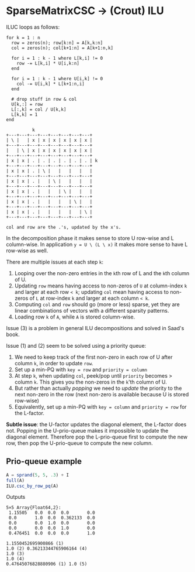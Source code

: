 # SparseMatrixCSC → (Crout) ILU

ILUC loops as follows:

```
for k = 1 : n
  row = zeros(n); row[k:n] = A[k,k:n]
  col = zeros(n); col[k+1:n] = A[k+1:n,k]

  for i = 1 : k - 1 where L[k,i] != 0
    row -= L[k,i] * U[i,k:n]
  end

  for i = 1 : k - 1 where U[i,k] != 0
    col -= U[i,k] * L[k+1:n,i]
  end

  # drop stuff in row & col
  U[k,:] = row
  L[:,k] = col / U[k,k]
  L[k,k] = 1
end
```

```
          k
+---+---+---+---+---+---+---+---+
| \ |   | x | x | x | x | x | x |
+---+---+---+---+---+---+---+---+
|   | \ | x | x | x | x | x | x |
+---+---+---+---+---+---+---+---+
| x | x | . | . | . | . | . | . | k
+---+---+---+---+---+---+---+---+
| x | x | . | \ |   |   |   |   |
+---+---+---+---+---+---+---+---+
| x | x | . |   | \ |   |   |   |
+---+---+---+---+---+---+---+---+
| x | x | . |   |   | \ |   |   |
+---+---+---+---+---+---+---+---+
| x | x | . |   |   |   | \ |   |
+---+---+---+---+---+---+---+---+
| x | x | . |   |   |   |   | \ |
+---+---+---+---+---+---+---+---+

col and row are the .'s, updated by the x's.
```

In the decomposition phase it makes sense to store U row-wise and L column-wise. In application `y = U \ (L \ x)` it makes more sense to have L row-wise as well.

There are multiple issues at each step `k`:

1. Looping over the non-zero entries in the `k`th row of L and the `k`th column of U.
2. Updating `row` means having access to non-zeros of `U` at column-index `k` and larger at each row `< k`; updating `col` mean having access to non-zeros of `L` at row-index `k` and larger at each column `< k`.
3. Computing `col` and `row` should go (more or less) sparse, yet they are linear combinations of vectors with a different sparsity patterns.
4. Loading row `k` of `A`, while `A` is stored column-wise.

Issue (3) is a problem in general ILU decompositions and solved in Saad's book.

Issue (1) and (2) seem to be solved using a priority queue:

1. We need to keep track of the first non-zero in each row of U after column `k`, in order to update `row`.
2. Set up a min-PQ with `key = row` and `priority = column`
3. At step `k`, when updating `col`, peek/pop until `priority` becomes > column `k`. This gives you the non-zeros in the `k`'th column of U.
4. But rather than actually *popping* we need to *update* the priority to the next non-zero in the row (next non-zero is available because U is stored row-wise)
5. Equivalently, set up a min-PQ with `key = column` and `priority = row` for the L-factor.

**Subtle issue**: the U-factor updates the diagonal element, the L-factor does not. Popping in the U-prio-queue makes it impossible to update the diagonal element. Therefore pop the L-prio-queue first to compute the new row, then pop the U-prio-queue to compute the new column.

## Prio-queue example

```julia
A = sprand(5, 5, .3) + I
full(A)
ILU.csc_by_row_pq(A)
```

Outputs

```
5×5 Array{Float64,2}:
 1.15505   0.0  0.0  0.0       0.0
 0.0       1.0  0.0  0.362133  0.0
 0.0       0.0  1.0  0.0       0.0
 0.0       0.0  0.0  1.0       0.0
 0.476451  0.0  0.0  0.0       1.0

1.1550452695900866 (1)
1.0 (2) 0.36213344765906164 (4)
1.0 (3)
1.0 (4)
0.47645076828880906 (1) 1.0 (5)
```